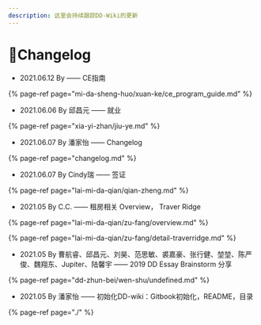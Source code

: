 ```yaml
---
description: 这里会持续跟踪DD-Wiki的更新
---
```


# 🌟Changelog

* 2021.06.12 By      —— CE指南

{% page-ref page="mi-da-sheng-huo/xuan-ke/ce\_program\_guide.md" %}

* 2021.06.06 By 邱昌元 —— 就业

{% page-ref page="xia-yi-zhan/jiu-ye.md" %}

* 2021.06.07 By 潘家怡 —— Changelog

{% page-ref page="changelog.md" %}

* 2021.06.07 By Cindy瑞 —— 签证

{% page-ref page="lai-mi-da-qian/qian-zheng.md" %}

* 2021.05 By  C.C. —— 租房相关 Overview， Traver Ridge

{% page-ref page="lai-mi-da-qian/zu-fang/overview.md" %}

{% page-ref page="lai-mi-da-qian/zu-fang/detail-traverridge.md" %}

* 2021.05 By  曹航睿、邱昌元、刘昊、范思敏、裘嘉豪、张行健、堃堃、陈严俊、魏翔东、Jupiter、陆馨宇 —— 2019 DD Essay Brainstorm 分享

{% page-ref page="dd-zhun-bei/wen-shu/undefined.md" %}

* 2021.05 By 潘家怡  —— 初始化DD-wiki：Gitbook初始化，README，目录

{% page-ref page="./" %}

